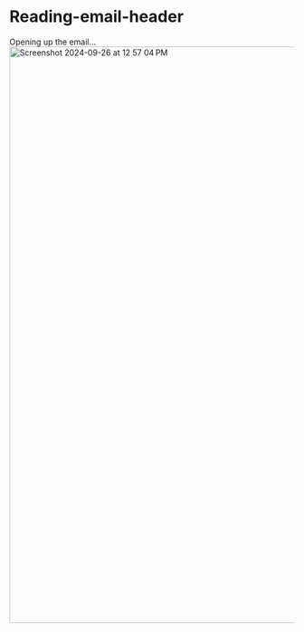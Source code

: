 # Reading-email-header

Opening up the email...
<img width="1017" alt="Screenshot 2024-09-26 at 12 57 04 PM" src="https://github.com/user-attachments/assets/abb38deb-f8b2-4e77-9748-4e04dd0c3212">
